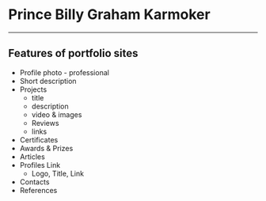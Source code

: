 # Prince Billy Graham Karmoker
-----------------------------------
## Features of portfolio sites
* Profile photo - professional 
* Short description
* Projects
    * title
    * description
    * video & images
    * Reviews
    * links
* Certificates
* Awards & Prizes
* Articles
* Profiles Link 
    * Logo, Title, Link
* Contacts
* References

